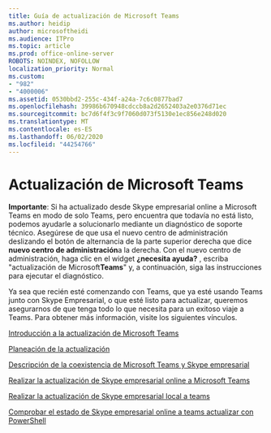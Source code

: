 ```yaml
---
title: Guía de actualización de Microsoft Teams
ms.author: heidip
author: microsoftheidi
ms.audience: ITPro
ms.topic: article
ms.prod: office-online-server
ROBOTS: NOINDEX, NOFOLLOW
localization_priority: Normal
ms.custom:
- "982"
- "4000006"
ms.assetid: 0530bbd2-255c-434f-a24a-7c6c0877bad7
ms.openlocfilehash: 39986b670948cdccb8a2d2652403a2e0376d71ec
ms.sourcegitcommit: bc7d6f4f3c9f7060d073f5130e1ec856e248d020
ms.translationtype: MT
ms.contentlocale: es-ES
ms.lasthandoff: 06/02/2020
ms.locfileid: "44254766"
---
```

# <a name="microsoft-teams-upgrade"></a>Actualización de Microsoft Teams

**Importante**: Si ha actualizado desde Skype empresarial online a Microsoft Teams en modo de solo Teams, pero encuentra que todavía no está listo, podemos ayudarle a solucionarlo mediante un diagnóstico de soporte técnico. Asegúrese de que usa el nuevo centro de administración deslizando el botón de alternancia de la parte superior derecha que dice **nuevo centro de administración**a la derecha. Con el nuevo centro de administración, haga clic en el widget **¿necesita ayuda?** , escriba "actualización de Microsoft**Teams**" y, a continuación, siga las instrucciones para ejecutar el diagnóstico.

Ya sea que recién esté comenzando con Teams, que ya esté usando Teams junto con Skype Empresarial, o que esté listo para actualizar, queremos asegurarnos de que tenga todo lo que necesita para un exitoso viaje a Teams. Para obtener más información, visite los siguientes vínculos.

[Introducción a la actualización de Microsoft Teams](https://docs.microsoft.com/MicrosoftTeams/upgrade-start-here)

[Planeación de la actualización](https://docs.microsoft.com/MicrosoftTeams/upgrade-plan-journey)

[Descripción de la coexistencia de Microsoft Teams y Skype empresarial](https://docs.microsoft.com/MicrosoftTeams/teams-and-skypeforbusiness-coexistence-and-interoperability)

[Realizar la actualización de Skype empresarial online a Microsoft Teams](https://docs.microsoft.com/MicrosoftTeams/upgrade-to-teams-execute-skypeforbusinessonline)

[Realizar la actualización de Skype empresarial local a teams](https://docs.microsoft.com/MicrosoftTeams/upgrade-to-teams-execute-skypeforbusinesshybridonprem)
 
[Comprobar el estado de Skype empresarial online a teams actualizar con PowerShell](https://docs.microsoft.com/powershell/module/skype/get-csteamsupgradestatus?view=skype-ps)